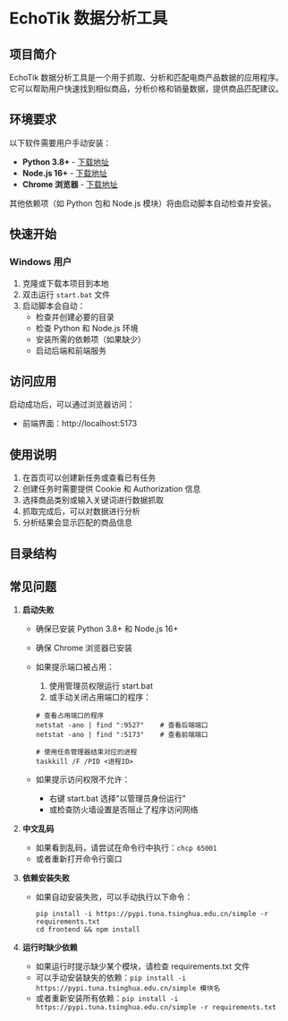 # EchoTik 数据分析工具

## 项目简介

EchoTik 数据分析工具是一个用于抓取、分析和匹配电商产品数据的应用程序。它可以帮助用户快速找到相似商品，分析价格和销量数据，提供商品匹配建议。

## 环境要求

以下软件需要用户手动安装：

- **Python 3.8+** - [下载地址](https://www.python.org/downloads/)
- **Node.js 16+** - [下载地址](https://nodejs.org/en/download/)
- **Chrome 浏览器** - [下载地址](https://www.google.com/chrome/)

其他依赖项（如 Python 包和 Node.js 模块）将由启动脚本自动检查并安装。

## 快速开始

### Windows 用户

1. 克隆或下载本项目到本地
2. 双击运行 `start.bat` 文件
3. 启动脚本会自动：
   - 检查并创建必要的目录
   - 检查 Python 和 Node.js 环境
   - 安装所需的依赖项（如果缺少）
   - 启动后端和前端服务

## 访问应用

启动成功后，可以通过浏览器访问：

- 前端界面：http://localhost:5173

## 使用说明

1. 在首页可以创建新任务或查看已有任务
2. 创建任务时需要提供 Cookie 和 Authorization 信息
3. 选择商品类别或输入关键词进行数据抓取
4. 抓取完成后，可以对数据进行分析
5. 分析结果会显示匹配的商品信息

## 目录结构

## 常见问题

1. **启动失败**

   - 确保已安装 Python 3.8+ 和 Node.js 16+
   - 确保 Chrome 浏览器已安装
   - 如果提示端口被占用：

     1. 使用管理员权限运行 start.bat
     2. 或手动关闭占用端口的程序：

     ```
     # 查看占用端口的程序
     netstat -ano | find ":9527"    # 查看后端端口
     netstat -ano | find ":5173"    # 查看前端端口

     # 使用任务管理器结束对应的进程
     taskkill /F /PID <进程ID>
     ```

   - 如果提示访问权限不允许：
     - 右键 start.bat 选择"以管理员身份运行"
     - 或检查防火墙设置是否阻止了程序访问网络

2. **中文乱码**

   - 如果看到乱码，请尝试在命令行中执行：`chcp 65001`
   - 或者重新打开命令行窗口

3. **依赖安装失败**

   - 如果自动安装失败，可以手动执行以下命令：
     ```
     pip install -i https://pypi.tuna.tsinghua.edu.cn/simple -r requirements.txt
     cd frontend && npm install
     ```

4. **运行时缺少依赖**
   - 如果运行时提示缺少某个模块，请检查 requirements.txt 文件
   - 可以手动安装缺失的依赖：`pip install -i https://pypi.tuna.tsinghua.edu.cn/simple 模块名`
   - 或者重新安装所有依赖：`pip install -i https://pypi.tuna.tsinghua.edu.cn/simple -r requirements.txt`
